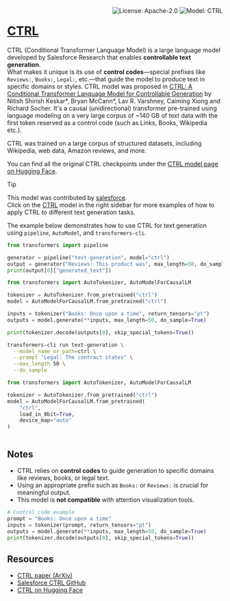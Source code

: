 <!--
Copyright 2022 The HuggingFace Team. All rights reserved.

Licensed under the Apache License, Version 2.0 (the "License"); you may not use this file except in compliance with
the License. You may obtain a copy of the License at

http://www.apache.org/licenses/LICENSE-2.0

Unless required by applicable law or agreed to in writing, software distributed under the License is distributed on
an "AS IS" BASIS, WITHOUT WARRANTIES OR CONDITIONS OF ANY KIND, either express or implied. See the License for the
specific language governing permissions and limitations under the License.

⚠️ Note that this file is in Markdown but contains specific syntax for our doc-builder (similar to MDX) that may not be
rendered properly in your Markdown viewer.
-->

<!-- Add badges -->
<div style="float: right;">
    <div class="flex flex-wrap space-x-1">
        <img alt="License: Apache-2.0" src="https://img.shields.io/github/license/huggingface/transformers.svg" />
        <img alt="Model: CTRL" src="https://img.shields.io/badge/model-ctrl-blue.svg" />
    </div>
</div>

# [CTRL](https://arxiv.org/abs/1909.05858)

CTRL (Conditional Transformer Language Model) is a large language model developed by Salesforce Research that enables **controllable text generation**.  
What makes it unique is its use of **control codes**—special prefixes like `Reviews:`, `Books:`, `Legal:`, etc.—that guide the model to produce text in specific domains or styles.
CTRL model was proposed in [CTRL: A Conditional Transformer Language Model for Controllable Generation](https://huggingface.co/papers/1909.05858) by Nitish Shirish Keskar*, Bryan McCann*, Lav R. Varshney, Caiming Xiong and
Richard Socher. It's a causal (unidirectional) transformer pre-trained using language modeling on a very large corpus
of ~140 GB of text data with the first token reserved as a control code (such as Links, Books, Wikipedia etc.).

CTRL was trained on a large corpus of structured datasets, including Wikipedia, web data, Amazon reviews, and more.

You can find all the original CTRL checkpoints under the [CTRL model page on Hugging Face](https://huggingface.co/ctrl).

> [!TIP]
> This model was contributed by [salesforce](https://huggingface.co/salesforce).  
> Click on the [CTRL](https://huggingface.co/ctrl) model in the right sidebar for more examples of how to apply CTRL to different text generation tasks.

The example below demonstrates how to use CTRL for text generation using `pipeline`, `AutoModel`, and `transformers-cli`.

<hfoptions id="usage">
<hfoption id="Pipeline">

```py
from transformers import pipeline

generator = pipeline("text-generation", model="ctrl")
output = generator("Reviews: This product was", max_length=50, do_sample=True)
print(output[0]["generated_text"])
```

</hfoption>
<hfoption id="AutoModel">

```py
from transformers import AutoTokenizer, AutoModelForCausalLM

tokenizer = AutoTokenizer.from_pretrained("ctrl")
model = AutoModelForCausalLM.from_pretrained("ctrl")

inputs = tokenizer("Books: Once upon a time", return_tensors="pt")
outputs = model.generate(**inputs, max_length=50, do_sample=True)

print(tokenizer.decode(outputs[0], skip_special_tokens=True))
```

</hfoption>
<hfoption id="transformers-cli">

```bash
transformers-cli run text-generation \
  --model_name_or_path=ctrl \
  --prompt "Legal: The contract states" \
  --max_length 50 \
  --do_sample
```

</hfoption>
</hfoptions>

<hfoption id="Quantization">

```py
from transformers import AutoTokenizer, AutoModelForCausalLM

tokenizer = AutoTokenizer.from_pretrained("ctrl")
model = AutoModelForCausalLM.from_pretrained(
    "ctrl",
    load_in_8bit=True,
    device_map="auto"
)
```

</hfoption>
</hfoptions>

<!-- Attention visualizer is not currently supported for CTRL, but section is added for future compatibility. -->

<!-- Not applicable for CTRL as it does not support attention mask visualization yet. -->

<div class="flex justify-center">
    <img src="" />
</div>

## Notes

- CTRL relies on **control codes** to guide generation to specific domains like reviews, books, or legal text.
- Using an appropriate prefix such as `Books:` or `Reviews:` is crucial for meaningful output.
- This model is **not compatible** with attention visualization tools.

```py
# Control code example
prompt = "Books: Once upon a time"
inputs = tokenizer(prompt, return_tensors="pt")
outputs = model.generate(**inputs, max_length=50, do_sample=True)
print(tokenizer.decode(outputs[0], skip_special_tokens=True))
```

## Resources

- [CTRL paper (ArXiv)](https://arxiv.org/abs/1909.05858)
- [Salesforce CTRL GitHub](https://github.com/salesforce/ctrl)
- [CTRL on Hugging Face](https://huggingface.co/ctrl)